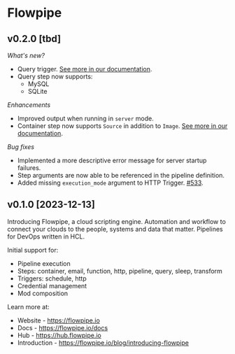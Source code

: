 # Flowpipe

## v0.2.0 [tbd]

*What's new?*

* Query trigger. [See more in our documentation](https://flowpipe.io/docs/).
* Query step now supports:
    - MySQL
    - SQLite

*Enhancements*

* Improved output when running in `server` mode.
* Container step now supports `Source` in addition to `Image`. [See more in our documentation](https://flowpipe.io/docs/).

*Bug fixes*

* Implemented a more descriptive error message for server startup failures.
* Step arguments are now able to be referenced in the pipeline definition.
* Added missing `execution_mode` argument to HTTP Trigger. [#533](https://github.com/turbot/flowpipe/issues/533).

## v0.1.0 [2023-12-13]

Introducing Flowpipe, a cloud scripting engine. Automation and workflow to connect your clouds to the people, systems and data that matter. Pipelines for DevOps written in HCL.

Initial support for:
* Pipeline execution
* Steps: container, email, function, http, pipeline, query, sleep, transform
* Triggers: schedule, http
* Credential management
* Mod composition

Learn more at:
* Website - https://flowpipe.io
* Docs - https://flowpipe.io/docs
* Hub - https://hub.flowpipe.io
* Introduction - https://flowpipe.io/blog/introducing-flowpipe
